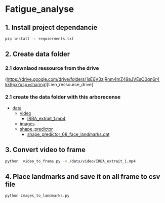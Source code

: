 # Fatigue_analyse

## 1. Install project dependancie 

```bash
pip install -r requierments.txt
```
## 2. Create data folder
### 2.1 downlaod ressource from the drive
 (https://drive.google.com/drive/folders/1sE6V3zjRnm4mZ49aJVEsO0qn6r4kk9px?usp=sharing)[Lien_ressource_drive]
### 2.1 create the data folder with this arborecense 

 * [data](./data)
   * [video](./data/video)
       * [IRBA_extrait_1.mp4](./video/IRBA_extrait_1.mp4)
   * [images](./data/image)
   * [shape_predictor](.data/shape_predictor)
        * [shape_predictor_68_face_landmarks.dat](./video/shape_predictor_68_face_landmarks.dat)

## 3. Convert video to frame 
```bash 
python  video_to_frame.py -v /data/video/IRBA_extrait_1.mp4
```
## 4. Place landmarks and save it on all frame to csv file
```bash
python images_to_landmarks.py
```
